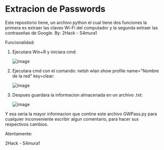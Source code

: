 # Extracion de Passwords
Este repositorio tiene, un archivo python el cual tiene dos funciones la primera es extraer las claves Wi-Fi del computador y la segunda extraer las contraseñas de Google. By: 2Hack - S4mura1

Funcionalidad: 
1. Ejecutara Win+R y iniciara cmd:

    ![image](https://github.com/David-Cardozo/2Hack---GWPass/assets/113269686/e2c1b120-097a-4cb6-8d93-152212e695e7)
    
2. Ejecutara cmd con el comando: netsh wlan show profile name="Nombre de la red" key=clear:

    ![image](https://github.com/David-Cardozo/2Hack---GWPass/assets/113269686/148afb88-2160-4766-95e2-1f657f87255d)
    
3. Despues guardara la informacion almacenada en un archivo .txt:

    ![image](https://github.com/David-Cardozo/2Hack---GWPass/assets/113269686/162e90fe-820f-4ca2-97f5-e671e7063992)
    
Y esa seria la mayor informacion que contine este archivo GWPass.py para cualquier inconveniente escribir algun comentario, para hacer sus respectivos cambios.

Atentamente:

2Hack - S4mura1

    
